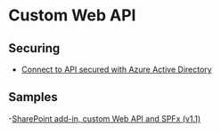 # Custom Web API

## Securing

- [Connect to API secured with Azure Active Directory](https://github.com/SharePoint/sp-dev-docs/blob/master/docs/spfx/web-parts/guidance/connect-to-api-secured-with-aad.md)

## Samples

-[SharePoint add-in, custom Web API and SPFx (v1.1)](https://ypcode.wordpress.com/2017/12/29/sharepoint-add-in-custom-web-api-and-spfx/)